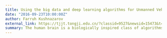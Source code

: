 ```yaml
---
title: Using the big data and deep learning algorithms for Unmanned Vehicle
date: "2016-09-23T10:00:00Z"
author: Farruh Kushnazarov
external_link: https://tjjt.tongji.edu.cn/?classid=9527&newsid=15473&t=show&from=singlemessage&isappinstalled=0
summary: The human brain is a biologically inspired class of algorithms that process the information network of primitive computational elements. Deep learning is an effective technology to build a multilayer neural network architectures, and their applications in a wide class of problems. Deep learning is used for speech recognition, image analysis, video analysis and behavior prediction text processing machine translation. Used static data processing has several disadvantages like high labor costs for developing specialized data processing systems.Using deep learning neural networks achieved low labor costs due to the versatility of the algorithms, the ease of adaptation when you change the structure of the data, more data volume, reliable data.
---
```

